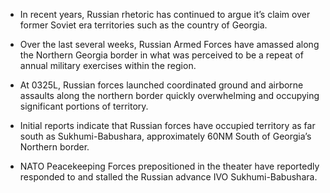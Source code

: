   * In recent years, Russian rhetoric has continued to argue it’s claim over former Soviet era territories such as the country of Georgia. 

  * Over the last several weeks, Russian Armed Forces have amassed along the Northern Georgia border in what was perceived to be a repeat of annual military exercises within the region.

  * At 0325L, Russian forces launched coordinated ground and airborne assaults along the northern border quickly overwhelming and occupying significant portions of territory.

  * Initial reports indicate that Russian forces have occupied territory as far south as Sukhumi-Babushara, approximately 60NM South of Georgia’s Northern border.

  * NATO Peacekeeping Forces prepositioned in the theater have reportedly responded to and stalled the Russian advance IVO Sukhumi-Babushara.
